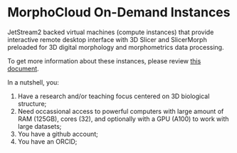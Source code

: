 # MorphoCloud On-Demand Instances
JetStream2 backed virtual machines (compute instances) that provide interactive remote desktop interface with 3D Slicer and SlicerMorph preloaded for 3D digital morphology and morphometrics data processing. 

To get more information about these instances, please review [this document](https://docs.google.com/document/d/1WRds-QWnDK1MnmEhGUPyBgjE9hitiddcElAPWiAYRg4/edit#heading=h.b0yi3m7wlfk8).

In a nutshell, you:

1. Have a research and/or teaching focus centered on 3D biological structure; 
2. Need occassional access to powerful computers with large amount of RAM (125GB), cores (32), and optionally with a GPU (A100) to work with large datasets;
3. You have a github account;
4. You have an ORCID;


